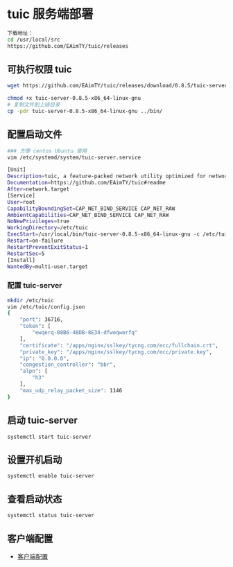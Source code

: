 # tuic 服务端部署

```bash
下载地址：
cd /usr/local/src
https://github.com/EAimTY/tuic/releases

```

## 可执行权限 tuic

```bash
wget https://github.com/EAimTY/tuic/releases/download/0.8.5/tuic-server-0.8.5-x86_64-linux-gnu

chmod +x tuic-server-0.8.5-x86_64-linux-gnu
# 复制文件到上级目录
cp -pdr tuic-server-0.8.5-x86_64-linux-gnu ../bin/
```

## 配置启动文件

```bash
### 方便 centos Ubuntu 使用
vim /etc/systemd/system/tuic-server.service

[Unit]
Description=tuic, a feature-packed network utility optimized for networks of poor quality
Documentation=https://github.com/EAimTY/tuic#readme
After=network.target
[Service]
User=root
CapabilityBoundingSet=CAP_NET_BIND_SERVICE CAP_NET_RAW
AmbientCapabilities=CAP_NET_BIND_SERVICE CAP_NET_RAW
NoNewPrivileges=true
WorkingDirectory=/etc/tuic
ExecStart=/usr/local/bin/tuic-server-0.8.5-x86_64-linux-gnu -c /etc/tuic/config.json
Restart=on-failure
RestartPreventExitStatus=1
RestartSec=5
[Install]
WantedBy=multi-user.target
```

### 配置 tuic-server

```bash
mkdir /etc/tuic
vim /etc/tuic/config.json
{
    "port": 36716,
    "token": [
        "ewqerq-08B6-4BDB-8E34-dfweqwerfq"
    ],
    "certificate": "/apps/nginx/sslkey/tycng.com/ecc/fullchain.crt",
    "private_key": "/apps/nginx/sslkey/tycng.com/ecc/private.key",
    "ip": "0.0.0.0",
    "congestion_controller": "bbr",
    "alpn": [
        "h3"
    ],
    "max_udp_relay_packet_size": 1146
}

```

## 启动 tuic-server

`systemctl start tuic-server`

## 设置开机启动

`systemctl enable tuic-server`

## 查看启动状态

`systemctl status tuic-server`

## 客户端配置

* [客户端配置](../clash.meta/README.md)
